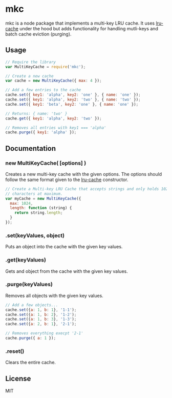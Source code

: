 # mkc

mkc is a node package that implements a multi-key LRU cache. It uses
[lru-cache](https://github.com/isaacs/node-lru-cache) under the hood but adds
functionality for handling mutli-keys and batch cache eviction (purging).

## Usage

```js
// Require the library
var MultiKeyCache = require('mkc');

// Create a new cache
var cache = new MultiKeyCache({ max: 4 });

// Add a few entries to the cache
cache.set({ key1: 'alpha', key2: 'one' }, { name: 'one' });
cache.set({ key1: 'alpha', key2: 'two' }, { name: 'two' });
cache.set({ key1: 'beta', key2: 'one' }, { name: 'one' });

// Returns: { name: 'two' }
cache.get({ key1: 'alpha', key2: 'two' });

// Removes all entries with key1 === 'alpha'
cache.purge({ key1: 'alpha' });
```

## Documentation

### new MultiKeyCache( [options] )
Creates a new multi-key cache with the given options. The options should follow
the same format given to the [lru-cache](https://github.com/isaacs/node-lru-cache)
constructor.

```js
// Create a Multi-key LRU Cache that accepts strings and only holds 1024
// characters at maximum.
var myCache = new MultiKeyCache({
  max: 1024,
  length: function (string) {
    return string.length;
  }
});
```

### .set(keyValues, object)
Puts an object into the cache with the given key values.

### .get(keyValues)
Gets and object from the cache with the given key values.

### .purge(keyValues)
Removes all objects with the given key values.

```js
// Add a few objects...
cache.set({a: 1, b: 1}, '1-1');
cache.set({a: 1, b: 2}, '1-2');
cache.set({a: 1, b: 3}, '1-3');
cache.set({a: 2, b: 1}, '2-1');

// Removes everything execpt '2-1'
cache.purge({ a: 1 });
```

### .reset()
Clears the entire cache.

## License

MIT
